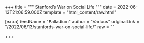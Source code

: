 
+++
title = """
Stanford’s War on Social Life
"""
date = 2022-06-13T21:06:59.000Z
template = "html_content/raw.html"

[extra]
feedName = "Palladium"
author = "Various"
originalLink = "/2022/06/13/stanfords-war-on-social-life/"
raw = ""

+++

